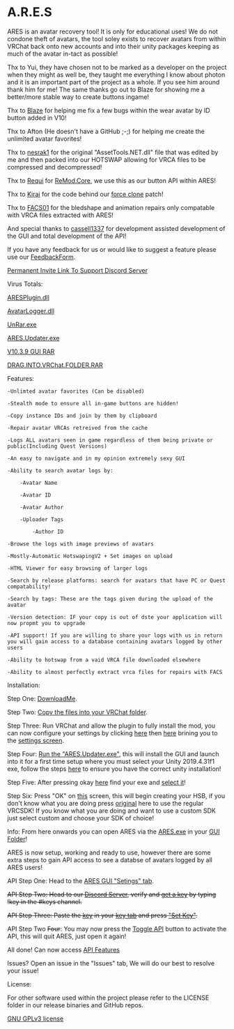 # A.R.E.S

ARES is an avatar recovery tool! It is only for educational uses! We do not condone theft of avatars, the tool soley exists to recover avatars from within VRChat back onto new accounts and into their unity packages keeping as much of the avatar in-tact as possible!

Thx to Yui, they have chosen not to be marked as a developer on the project when they might as well be, they taught me everything I know about photon and it is an important part of the project as a whole. If you see him around thank him for me! The same thanks go out to Blaze for showing me a better/more stable way to create buttons ingame!

Thx to [Blaze](https://github.com/WTFBlaze) for helping me fix a few bugs within the wear avatar by ID button added in V10!

Thx to Afton (He doesn't have a GitHub ;-;) for helping me create the unlimited avatar favorites!

Thx to [nesrak1](https://github.com/nesrak1/AssetsTools.NET) for the original "AssetTools.NET.dll" file that was edited by me and then packed into our HOTSWAP allowing for VRCA files to be compressed and decompressed!

Thx to [Requi](https://github.com/RequiDev) for [ReMod.Core](https://github.com/RequiDev/ReMod.Core), we use this as our button API within ARES!

Thx to [Kirai](https://github.com/xKiraiChan) for the code behind our [force clone](https://github.com/Astrum-Project/AstralClone) patch!

Thx to [FACS01](https://github.com/FACS01-01/FACS_Utilities) for the bledshape and animation repairs only compatable with VRCA files extracted with ARES!

And special thanks to [cassell1337](https://github.com/cassell1337) for development assisted development of the GUI and total development of the API!

If you have any feedback for us or would like to suggest a feature please use our [FeedbackForm](https://forms.gle/QifnS6ZSa8fse9yF7).

[Permanent Invite Link To Support Discord Server](https://discord.gg/dhSdMsfgWe)

Virus Totals:

[ARESPlugin.dll](https://www.virustotal.com/gui/file/b58f9afc6c2f4ae2ee8f68109f95b8f166721d8978148644672a177f329f1389/summary)

[AvatarLogger.dll](https://www.virustotal.com/gui/file/7e0f9c59aefedcb94b3325962a0edde732838f7889d30f0057fa6e729038b3f9/summary)

[UnRar.exe](https://www.virustotal.com/gui/file/f706f001e14f2c505de572ef095cd0cdcb8701bd9f2068a7048e4edb6f81b2d0/summary)

[ARES.Updater.exe](https://www.virustotal.com/gui/file/52027c007a0cc02741c6a9afe4e20c2e0be6f46749dcc0bbdca0588e76bb09f2/summary)

[V10.3.9 GUI RAR](https://www.virustotal.com/gui/file/7d9601f518418b067432493f04da9ef8f644c614f50386d13270632f04b6bd49/summary)

[DRAG.INTO.VRChat.FOLDER.RAR](https://www.virustotal.com/gui/file/50a581d7d38e54c7f52cdd014b2af092562c4e9c67a6530ab0cf15249a9fc5be/summary)

Features:

    -Unlimted avatar favorites (Can be disabled)

    -Stealth mode to ensure all in-game buttons are hidden!

    -Copy instance IDs and join by them by clipboard

    -Repair avatar VRCAs retreived from the cache

	-Logs ALL avatars seen in game regardless of them being private or public(Including Quest Versions)
	
	-An easy to navigate and in my opinion extremely sexy GUI
	
	-Ability to search avatar logs by:
	
		-Avatar Name
		
		-Avatar ID
		
		-Avatar Author
		
		-Uploader Tags

            -Author ID
	
	-Browse the logs with image previews of avatars
	
	-Mostly-Automatic HotswapingV2 + Set images on upload
	
	-HTML Viewer for easy browsing of larger logs

    -Search by release platforms: search for avatars that have PC or Quest compatability!
	
	-Search by tags: These are the tags given during the upload of the avatar
	
	-Version detection: IF your copy is out of dste your application will now propmt you to upgrade

    -API support! If you are willing to share your logs with us in return you will gain access to a database containing avatars logged by other users

    -Ability to hotswap from a vaid VRCA file downloaded elsewhere

    -Ability to almost perfectly extract vrca files for repairs with FACS

Installation:
	
Step One: [DownloadMe](https://github.com/Dean2k/A.R.E.S/releases/latest/download/DRAG.CONTENTS.INTO.VRChat.FOLDER.rar).

Step Two: [Copy the files into your VRChat folder](https://i.imgur.com/izsyjz8.gif).

Step Three: Run VRChat and allow the plugin to fully install the mod, you can now configure your settings by clicking [here](https://i.imgur.com/iXi8VXv.png) then [here](https://i.imgur.com/3y0XZeJ.png) brining you to the [settings screen](https://i.imgur.com/nyV5Sse.png).

Step Four: [Run the "ARES.Updater.exe"](https://i.imgur.com/XfHDP2Z.gif), this will install the GUI and launch into it for a first time setup where you must select your Unity 2019.4.31f1 exe, follow the steps [here](https://rentry.org/LargestGithubSupportUnityInst) to ensure you have the correct unity installation!

Step Five: After pressing okay [here](https://i.imgur.com/LgHbHJQ.png) find your exe and [select it](https://i.imgur.com/BydfbV8.png)!

Step Six: Press "OK" on [this](https://i.imgur.com/gqKcHNn.png) screen, this will begin creating your HSB, if you don't know what you are doing press [original](https://i.imgur.com/NpcDrMu.png) here to use the regular VRCSDK! If you know what you are doing and want to use a custom SDK just select custom and choose your SDK of choice!

Info: From here onwards you can open ARES via the [ARES.exe](https://i.imgur.com/F3NDgCb.png) in your [GUI Folder](https://i.imgur.com/ovleFKV.png)!

ARES is now setup, working and ready to use, however there are some extra steps to gain API access to see a databse of avatars logged by all ARES users!

API Step One: Head to the [ARES GUI "Setings" tab](https://i.imgur.com/kLLdPzq.png).

~~API Step Two: Head to our [Discord Server](https://discord.gg/dhSdMsfgWe), verify and [get a key](https://i.imgur.com/YtzzQOf.png) by typing !key in the #keys channel.~~

~~API Step Three: Paste the [key](https://i.imgur.com/WsEMH0z.png) in your [key tab](https://i.imgur.com/qQEJKk2.png) and press ["Set Key"](https://i.imgur.com/DmSBggW.png).~~

API Step Two ~~Four~~: You may now press the [Toggle API](https://i.imgur.com/xAnJGrG.png) button to activate the API, this will quit ARES, just open it again!

All done! Can now access [API Features](https://i.imgur.com/kklkouA.png)

Issues? Open an issue in the "Issues" tab, We will do our best to resolve your issue!

License:

For other software used within the project please refer to the LICENSE folder in our release binaries and GitHub repos.

[GNU GPLv3 license](https://www.gnu.org/licenses/gpl-3.0.en.html)
